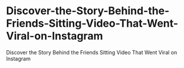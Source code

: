 # Discover-the-Story-Behind-the-Friends-Sitting-Video-That-Went-Viral-on-Instagram
Discover the Story Behind the Friends Sitting Video That Went Viral on Instagram
